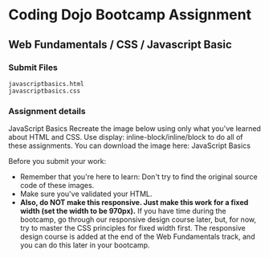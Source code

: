 # Coding Dojo Bootcamp Assignment  
## Web Fundamentals / CSS / Javascript Basic  

### Submit Files
```
javascriptbasics.html
javascriptbasics.css
```

### Assignment details  
JavaScript Basics
Recreate the image below using only what you've learned about HTML and CSS. Use display: inline-block/inline/block to do all of these assignments. You can download the image here: JavaScript Basics  

Before you submit your work:  
* Remember that you're here to learn: Don't try to find the original source code of these images.
* Make sure you've validated your HTML.
* **Also, do NOT make this responsive. Just make this work for a fixed width (set the width to be 970px).**  If you have time during the bootcamp, go through our responsive design course later, but, for now, try to master the CSS principles for fixed width first.  The responsive design course is added at the end of the Web Fundamentals track, and you can do this later in your bootcamp.
